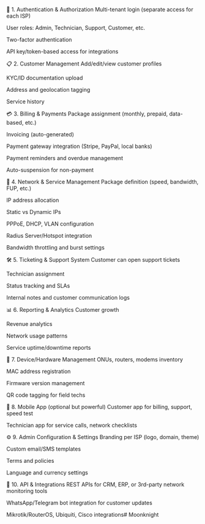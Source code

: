 🔐 1. Authentication & Authorization
Multi-tenant login (separate access for each ISP)

User roles: Admin, Technician, Support, Customer, etc.

Two-factor authentication

API key/token-based access for integrations

📋 2. Customer Management
Add/edit/view customer profiles

KYC/ID documentation upload

Address and geolocation tagging

Service history

💳 3. Billing & Payments
Package assignment (monthly, prepaid, data-based, etc.)

Invoicing (auto-generated)

Payment gateway integration (Stripe, PayPal, local banks)

Payment reminders and overdue management

Auto-suspension for non-payment

📡 4. Network & Service Management
Package definition (speed, bandwidth, FUP, etc.)

IP address allocation

Static vs Dynamic IPs

PPPoE, DHCP, VLAN configuration

Radius Server/Hotspot integration

Bandwidth throttling and burst settings

🛠️ 5. Ticketing & Support System
Customer can open support tickets

Technician assignment

Status tracking and SLAs

Internal notes and customer communication logs

📊 6. Reporting & Analytics
Customer growth

Revenue analytics

Network usage patterns

Service uptime/downtime reports

🔌 7. Device/Hardware Management
ONUs, routers, modems inventory

MAC address registration

Firmware version management

QR code tagging for field techs

📲 8. Mobile App (optional but powerful)
Customer app for billing, support, speed test

Technician app for service calls, network checklists

⚙️ 9. Admin Configuration & Settings
Branding per ISP (logo, domain, theme)

Custom email/SMS templates

Terms and policies

Language and currency settings

🔄 10. API & Integrations
REST APIs for CRM, ERP, or 3rd-party network monitoring tools

WhatsApp/Telegram bot integration for customer updates

Mikrotik/RouterOS, Ubiquiti, Cisco integrations# Moonknight